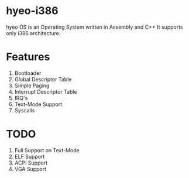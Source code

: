 # hyeo-i386
  hyeo OS is an Operating System written in Assembly and C++
  It supports only i386 architecture.
  
# Features
  1. Bootloader
  3. Global Descriptor Table
  4. Simple Paging
  5. Interrupt Descriptor Table
  6. IRQ's
  7. Text-Mode Support
  8. Syscalls
  
# TODO
  1. Full Support on Text-Mode
  2. ELF Support
  3. ACPI Support
  4. VGA Support
  
